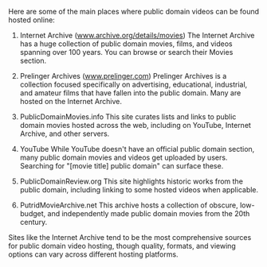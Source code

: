 Here are some of the main places where public domain videos can be found hosted online:

1. Internet Archive (www.archive.org/details/movies)
The Internet Archive has a huge collection of public domain movies, films, and videos spanning over 100 years. You can browse or search their Movies section.

2. Prelinger Archives (www.prelinger.com)
Prelinger Archives is a collection focused specifically on advertising, educational, industrial, and amateur films that have fallen into the public domain. Many are hosted on the Internet Archive.

3. PublicDomainMovies.info
This site curates lists and links to public domain movies hosted across the web, including on YouTube, Internet Archive, and other servers.

4. YouTube
While YouTube doesn't have an official public domain section, many public domain movies and videos get uploaded by users. Searching for "[movie title] public domain" can surface these.

5. PublicDomainReview.org
This site highlights historic works from the public domain, including linking to some hosted videos when applicable.

6. PutridMovieArchive.net 
This archive hosts a collection of obscure, low-budget, and independently made public domain movies from the 20th century.

Sites like the Internet Archive tend to be the most comprehensive sources for public domain video hosting, though quality, formats, and viewing options can vary across different hosting platforms.